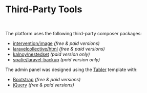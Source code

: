 # Third-Party Tools

<br />

The platform uses the following third-party composer packages:

- [intervention/image](https://packagist.org/packages/intervention/image) *(free & paid versions)*
- [laravelcollective/html](https://packagist.org/packages/laravelcollective/html) *(free & paid versions)*
- [kalnoy/nestedset](https://packagist.org/packages/kalnoy/nestedset) *(paid version only)*
- [spatie/laravel-backup](https://packagist.org/packages/spatie/laravel-backup) *(paid version only)*

The admin panel was designed using the [Tabler](https://tabler.io/) template with:
- [Bootstrap](https://getbootstrap.com/) *(free & paid versions)*
- [jQuery](https://jquery.com/) *(free & paid versions)*
